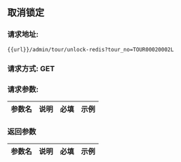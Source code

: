 ## 取消锁定
### 请求地址:
```
{{url}}/admin/tour/unlock-redis?tour_no=TOUR00020002L 
```
### 请求方式: GET  
### 请求参数:  

|参数名|说明|必填|示例|  
 |---|---|---|---|  
### 返回参数  

|参数名|说明|必填|示例|  
 |---|---|---|---|  

